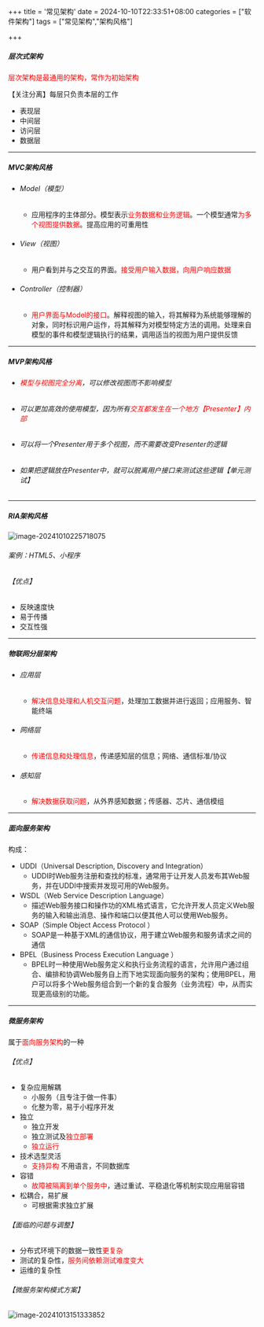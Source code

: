 +++
title = '常见架构'
date = 2024-10-10T22:33:51+08:00
categories = ["软件架构"]
tags = ["常见架构","架构风格"]

+++



##### 层次式架构

<font color='red'>层次架构是最通用的架构，常作为初始架构</font>

【关注分离】每层只负责本层的工作

- 表现层
- 中间层
- 访问层
- 数据层



---



##### MVC架构风格

- ###### Model（模型）

  - 应用程序的主体部分。模型表示<font color='red'>业务数据和业务逻辑</font>。一个模型通常<font color='red'>为多个视图提供数据</font>。提高应用的可重用性

- ###### View（视图）

  - 用户看到并与之交互的界面。<font color='red'>接受用户输入数据，向用户响应数据</font>

- ###### Controller（控制器）

  - <font color='red'>用户界面与Model的接口</font>。解释视图的输入，将其解释为系统能够理解的对象，同时标识用户运作，将其解释为对模型特定方法的调用。处理来自模型的事件和模型逻辑执行的结果，调用适当的视图为用户提供反馈



---



##### MVP架构风格

- ###### <font color='red'>模型与视图完全分离</font>，可以修改视图而不影响模型

- ###### 可以更加高效的使用模型，因为所有<font color='red'>交互都发生在一个地方【Presenter】内部</font>

- ###### 可以将一个Presenter用于多个视图，而不需要改变Presenter的逻辑

- ###### 如果把逻辑放在Presenter中，就可以脱离用户接口来测试这些逻辑【单元测试】



---



##### RIA架构风格



![image-20241010225718075](https://filestore.lifepoem.fun/know/202410102257153.png)

###### 案例：HTML5、小程序



###### 【优点】

- 反映速度快
- 易于传播
- 交互性强



---



##### 物联网分层架构



- ###### 应用层

  - <font color='red'>解决信息处理和人机交互问题</font>，处理加工数据并进行返回；应用服务、智能终端

- ###### 网络层

  - <font color='red'>传递信息和处理信息</font>，传递感知层的信息；网络、通信标准/协议

- ###### 感知层

  - <font color='red'>解决数据获取问题</font>，从外界感知数据；传感器、芯片、通信模组



---



##### 面向服务架构



构成：

- UDDI（Universal Description, Discovery and Integration）
  - UDDI时Web服务注册和查找的标准，通常用于让开发人员发布其Web服务，并在UDDI中搜索并发现可用的Web服务。
- WSDL（Web Service Description Language）
  - 描述Web服务接口和操作功的XML格式语言，它允许开发人员定义Web服务的输入和输出消息、操作和端口以便其他人可以使用Web服务。
- SOAP（Simple Object Access Protocol ）
  - SOAP是一种基于XML的通信协议，用于建立Web服务和服务请求之间的通信
- BPEL（Business Process Execution Language ）
  - BPEL时一种使用Web服务定义和执行业务流程的语言，允许用户通过组合、编排和协调Web服务自上而下地实现面向服务的架构；使用BPEL，用户可以将多个Web服务组合到一个新的复合服务（业务流程）中，从而实现更高级别的功能。





---



##### 微服务架构

属于<font color='red'>面向服务架构</font>的一种



###### 【优点】

- 复杂应用解耦
  - 小服务（且专注于做一件事）
  - 化整为零，易于小程序开发
- 独立
  - 独立开发
  - 独立测试及<font color='red'>独立部署</font>
  - <font color='red'>独立运行</font>
- 技术选型灵活
  - <font color='red'>支持异构</font> 不用语言，不同数据库
- 容错
  - <font color='red'>故障被隔离到单个服务中</font>，通过重试、平稳退化等机制实现应用层容错
- 松耦合，易扩展
  - 可根据需求独立扩展



###### 【面临的问题与调整】

- 分布式环境下的数据一致性<font color='red'>更复杂</font>
- 测试的复杂性，<font color='red'>服务间依赖测试难度变大</font>
- 运维的复杂性



###### 【微服务架构模式方案】

![image-20241013151333852](https://filestore.lifepoem.fun/know/202410131513907.png)







